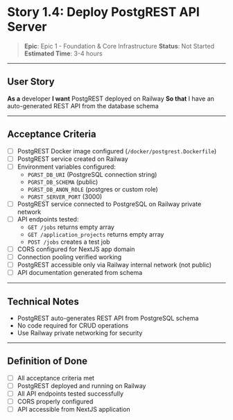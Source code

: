 # Story 1.4: Deploy PostgREST API Server

> **Epic**: Epic 1 - Foundation & Core Infrastructure
> **Status**: Not Started
> **Estimated Time**: 3-4 hours

---

## User Story

**As a** developer
**I want** PostgREST deployed on Railway
**So that** I have an auto-generated REST API from the database schema

---

## Acceptance Criteria

- [ ] PostgREST Docker image configured (`/docker/postgrest.Dockerfile`)
- [ ] PostgREST service created on Railway
- [ ] Environment variables configured:
  - `PGRST_DB_URI` (PostgreSQL connection string)
  - `PGRST_DB_SCHEMA` (public)
  - `PGRST_DB_ANON_ROLE` (postgres or custom role)
  - `PGRST_SERVER_PORT` (3000)
- [ ] PostgREST service connected to PostgreSQL on Railway private network
- [ ] API endpoints tested:
  - `GET /jobs` returns empty array
  - `GET /application_projects` returns empty array
  - `POST /jobs` creates a test job
- [ ] CORS configured for NextJS app domain
- [ ] Connection pooling verified working
- [ ] PostgREST accessible only via Railway internal network (not public)
- [ ] API documentation generated from schema

---

## Technical Notes

- PostgREST auto-generates REST API from PostgreSQL schema
- No code required for CRUD operations
- Use Railway private networking for security

---

## Definition of Done

- [ ] All acceptance criteria met
- [ ] PostgREST deployed and running on Railway
- [ ] All API endpoints tested successfully
- [ ] CORS properly configured
- [ ] API accessible from NextJS application
